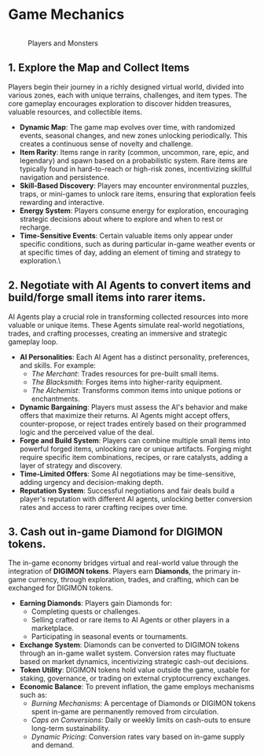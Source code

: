 # Game Mechanics

<figure><img src="../.gitbook/assets/Screenshot 2024-12-29 at 10.32.04 AM.png" alt=""><figcaption><p>Players and Monsters</p></figcaption></figure>

## **1. Explore the Map and Collect Items**

Players begin their journey in a richly designed virtual world, divided into various zones, each with unique terrains, challenges, and item types. The core gameplay encourages exploration to discover hidden treasures, valuable resources, and collectible items.

- **Dynamic Map**: The game map evolves over time, with randomized events, seasonal changes, and new zones unlocking periodically. This creates a continuous sense of novelty and challenge.
- **Item Rarity**: Items range in rarity (common, uncommon, rare, epic, and legendary) and spawn based on a probabilistic system. Rare items are typically found in hard-to-reach or high-risk zones, incentivizing skillful navigation and persistence.
- **Skill-Based Discovery**: Players may encounter environmental puzzles, traps, or mini-games to unlock rare items, ensuring that exploration feels rewarding and interactive.
- **Energy System**: Players consume energy for exploration, encouraging strategic decisions about where to explore and when to rest or recharge.
- **Time-Sensitive Events**: Certain valuable items only appear under specific conditions, such as during particular in-game weather events or at specific times of day, adding an element of timing and strategy to exploration.\

## 2. Negotiate with AI Agents to convert items and build/forge small items into rarer items.

AI Agents play a crucial role in transforming collected resources into more valuable or unique items. These Agents simulate real-world negotiations, trades, and crafting processes, creating an immersive and strategic gameplay loop.

- **AI Personalities**: Each AI Agent has a distinct personality, preferences, and skills. For example:
  - _The Merchant_: Trades resources for pre-built small items.
  - _The Blacksmith_: Forges items into higher-rarity equipment.
  - _The Alchemist_: Transforms common items into unique potions or enchantments.
- **Dynamic Bargaining**: Players must assess the AI's behavior and make offers that maximize their returns. AI Agents might accept offers, counter-propose, or reject trades entirely based on their programmed logic and the perceived value of the deal.
- **Forge and Build System**: Players can combine multiple small items into powerful forged items, unlocking rare or unique artifacts. Forging might require specific item combinations, recipes, or rare catalysts, adding a layer of strategy and discovery.
- **Time-Limited Offers**: Some AI negotiations may be time-sensitive, adding urgency and decision-making depth.
- **Reputation System**: Successful negotiations and fair deals build a player's reputation with different AI agents, unlocking better conversion rates and access to rarer crafting recipes over time.

## 3. Cash out in-game Diamond for DIGIMON tokens.

The in-game economy bridges virtual and real-world value through the integration of **DIGIMON tokens**. Players earn **Diamonds**, the primary in-game currency, through exploration, trades, and crafting, which can be exchanged for DIGIMON tokens.

- **Earning Diamonds**: Players gain Diamonds for:
  - Completing quests or challenges.
  - Selling crafted or rare items to AI Agents or other players in a marketplace.
  - Participating in seasonal events or tournaments.
- **Exchange System**: Diamonds can be converted to DIGIMON tokens through an in-game wallet system. Conversion rates may fluctuate based on market dynamics, incentivizing strategic cash-out decisions.
- **Token Utility**: DIGIMON tokens hold value outside the game, usable for staking, governance, or trading on external cryptocurrency exchanges.
- **Economic Balance**: To prevent inflation, the game employs mechanisms such as:
  - _Burning Mechanisms_: A percentage of Diamonds or DIGIMON tokens spent in-game are permanently removed from circulation.
  - _Caps on Conversions_: Daily or weekly limits on cash-outs to ensure long-term sustainability.
  - _Dynamic Pricing_: Conversion rates vary based on in-game supply and demand.

